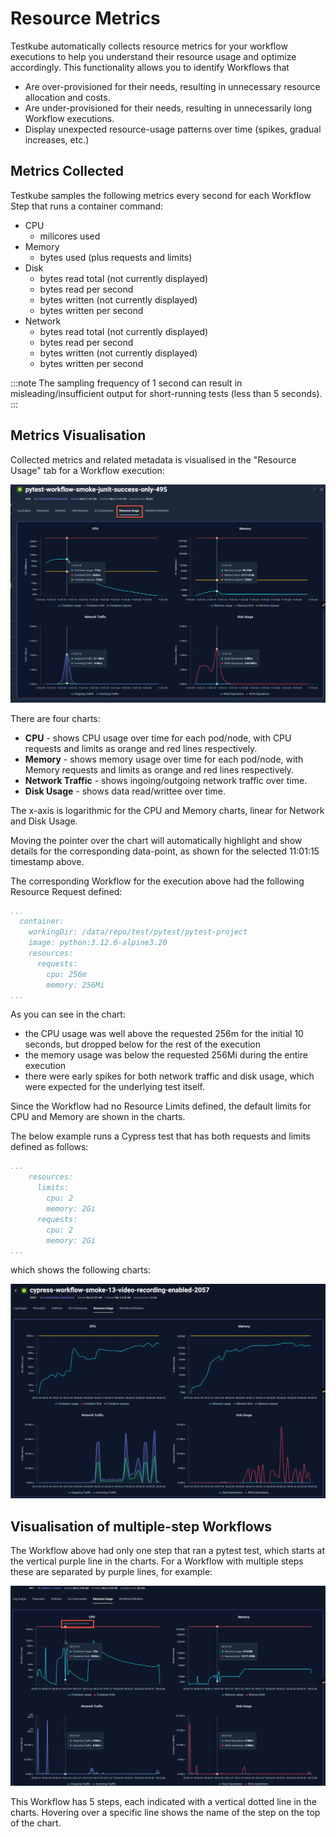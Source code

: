 # Resource Metrics

Testkube automatically collects resource metrics for your workflow executions to help you understand their
resource usage and optimize accordingly. This functionality allows you to identify Workflows that

- Are over-provisioned for their needs, resulting in unnecessary resource allocation and costs.
- Are under-provisioned for their needs, resulting in unnecessarily long Workflow executions.
- Display unexpected resource-usage patterns over time (spikes, gradual increases, etc.)

## Metrics Collected

Testkube samples the following metrics every second for each Workflow Step that runs a container command:

- CPU
  - milicores used
- Memory
  - bytes used (plus requests and limits)
- Disk
  - bytes read total (not currently displayed)
  - bytes read per second
  - bytes written (not currently displayed)
  - bytes written per second
- Network
  - bytes read total (not currently displayed)
  - bytes read per second
  - bytes written (not currently displayed)
  - bytes written per second

:::note
The sampling frequency of 1 second can result in misleading/insufficient output for short-running tests (less than 5 seconds).
:::

## Metrics Visualisation

Collected metrics and related metadata is visualised in the "Resource Usage" tab for a Workflow execution:

![Basic Resource Usage](images/basic-resource-usage.png)

There are four charts:
- **CPU** - shows CPU usage over time for each pod/node, with CPU requests and limits as orange and red lines respectively.
- **Memory** - shows memory usage over time for each pod/node, with Memory requests and limits as orange and red lines respectively.
- **Network Traffic** - shows ingoing/outgoing network traffic over time.
- **Disk Usage** - shows data read/writtee over time.

The x-axis is logarithmic for the CPU and Memory charts, linear for Network and Disk Usage.

Moving the pointer over the chart will automatically highlight and show details for the corresponding data-point, as shown 
for the selected 11:01:15 timestamp above. 

The corresponding Workflow for the execution above had the following Resource Request defined:

```yaml
...
  container:
    workingDir: /data/repo/test/pytest/pytest-project
    image: python:3.12.6-alpine3.20
    resources:
      requests:
        cpu: 256m
        memory: 256Mi
...
```

As you can see in the chart:
- the CPU usage was well above the requested 256m for the initial 10 seconds, but dropped below for the rest of the execution
- the memory usage was below the requested 256Mi during the entire execution
- there were early spikes for both network traffic and disk usage, which were expected for the underlying test itself.

Since the Workflow had no Resource Limits defined, the default limits for CPU and Memory are shown in the charts.

The below example runs a Cypress test that has both requests and limits defined as follows:

```yaml
...
    resources:
      limits:
        cpu: 2
        memory: 2Gi
      requests:
        cpu: 2
        memory: 2Gi
...
```

which shows the following charts:

![Advanced Resource Usage](images/advanced-resource-usage.png)

## Visualisation of multiple-step Workflows

The Workflow above had only one step that ran a pytest test, which starts at the vertical purple line in the charts. For 
a Workflow with multiple steps these are separated by purple lines, for example:

![Multi-Step Resource Usage](images/multi-step-resource-usage.png)

This Workflow has 5 steps, each indicated with a vertical dotted line in the charts. Hovering over a specific line 
shows the name of the step on the top of the chart.
